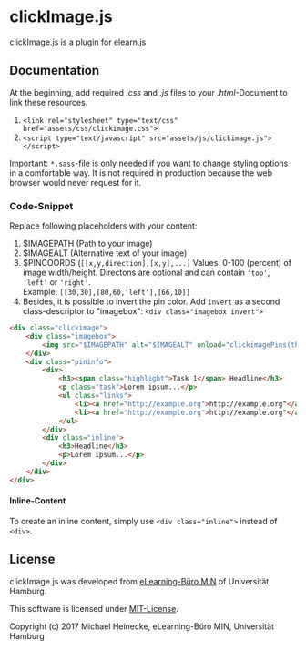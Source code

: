 # clickImage.js

clickImage.js is a plugin for elearn.js


## Documentation

At the beginning, add required *.css* and *.js* files to your *.html*-Document to link these resources.

1. `<link rel="stylesheet" type="text/css" href="assets/css/clickimage.css">`
2. `<script type="text/javascript" src="assets/js/clickimage.js"></script>`

Important: `*.sass`-file is only needed if you want to change styling options in a comfortable way. It is not required in production because the web browser would never request for it.

### Code-Snippet

Replace following placeholders with your content:

1. $IMAGEPATH (Path to your image)
2. $IMAGEALT (Alternative text of your image)
3. $PINCOORDS (`[[x,y,direction],[x,y],...]` Values: 0-100 (percent) of image width/height. Directons are optional and can contain `'top'`, `'left'` or `'right'`.  
   Example: `[[30,30],[80,60,'left'],[66,10]]`
4. Besides, it is possible to invert the pin color. Add `invert` as a second class-descriptor to "imagebox": `<div class="imagebox invert">`

```html
<div class="clickimage">
    <div class="imagebox">
        <img src="$IMAGEPATH" alt="$IMAGEALT" onload="clickimagePins(this,$PINCOORDS)">
    </div>
    <div class="pininfo">
        <div>
            <h3><span class="highlight">Task 1</span> Headline</h3>
            <p class="task">Lorem ipsum...</p>
            <ul class="links">
                <li><a href="http://example.org">http://example.org"</a><br>Lorem ipsum</li>
                <li><a href="http://example.org">http://example.org"</a><br>Lorem ipsum</li>
            </ul>
        </div>
        <div class="inline">
            <h3>Headline</h3>
            <p>Lorem ipsum...</p>
        </div>
    </div>
</div>
```


#### Inline-Content

To create an inline content, simply use `<div class="inline">` instead of `<div>`.


## License

clickImage.js was developed from [eLearning-Büro MIN](https://www.min.uni-hamburg.de/studium/elearning.html) of Universität Hamburg.

This software is licensed under [MIT-License](http://opensource.org/licenses/mit-license.php).

Copyright (c) 2017 Michael Heinecke, eLearning-Büro MIN, Universität Hamburg